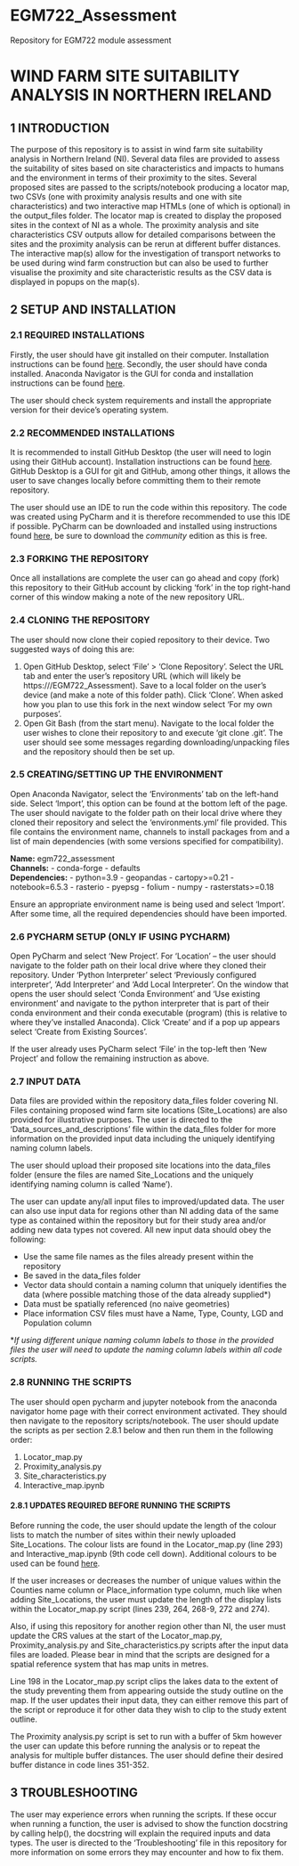 # EGM722_Assessment
Repository for EGM722 module assessment

# WIND FARM SITE SUITABILITY ANALYSIS IN NORTHERN IRELAND

## 1 INTRODUCTION
The purpose of this repository is to assist in wind farm site suitability analysis in Northern Ireland (NI). Several data files are provided to assess the suitability of sites based on site characteristics and impacts to humans and the environment in terms of their proximity to the sites. Several proposed sites are passed to the scripts/notebook producing a locator map, two CSVs (one with proximity analysis results and one with site characteristics) and two interactive map HTMLs (one of which is optional) in the output_files folder. The locator map is created to display the proposed sites in the context of NI as a whole. The proximity analysis and site characteristics CSV outputs allow for detailed comparisons between the sites and the proximity analysis can be rerun at different buffer distances. The interactive map(s) allow for the investigation of transport networks to be used during wind farm construction but can also be used to further visualise the proximity and site characteristic results as the CSV data is displayed in popups on the map(s).

## 2 SETUP AND INSTALLATION
### 2.1 REQUIRED INSTALLATIONS
Firstly, the user should have git installed on their computer. Installation instructions can be found [here](https://git-scm.com/downloads). Secondly, the user should have conda installed. Anaconda Navigator is the GUI for conda and installation instructions can be found [here](https://docs.anaconda.com/anaconda/install/). 

The user should check system requirements and install the appropriate version for their device’s operating system. 
### 2.2 RECOMMENDED INSTALLATIONS	
It is recommended to install GitHub Desktop (the user will need to login using their GitHub account). Installation instructions can be found [here](https://desktop.github.com/). GitHub Desktop is a GUI for git and GitHub, among other things, it allows the user to save changes locally before committing them to their remote repository.

The user should use an IDE to run the code within this repository. The code was created using PyCharm and it is therefore recommended to use this IDE if possible. PyCharm can be downloaded and installed using instructions found [here](https://www.jetbrains.com/pycharm/download/), be sure to download the *community* edition as this is free. 
### 2.3 FORKING THE REPOSITORY
Once all installations are complete the user can go ahead and copy (fork) this repository to their GitHub account by clicking ‘fork’ in the top right-hand corner of this window making a note of the new repository URL.
### 2.4 CLONING THE REPOSITORY
The user should now clone their copied repository to their device. Two suggested ways of doing this are:
1.	Open GitHub Desktop, select ‘File’ > ‘Clone Repository’. Select the URL tab and enter the user’s repository URL (which will likely be https://<GitHub username>/EGM722_Assessment). Save to a local folder on the user’s device (and make a note of this folder path). Click ‘Clone’. When asked how you plan to use this fork in the next window select ‘For my own purposes’. 
2.	Open Git Bash (from the start menu). Navigate to the local folder the user wishes to clone their repository to and execute ‘git clone <repository URL>.git’. The user should see some messages regarding downloading/unpacking files and the repository should then be set up. 
### 2.5 CREATING/SETTING UP THE ENVIRONMENT
Open Anaconda Navigator, select the ‘Environments’ tab on the left-hand side. Select ‘Import’, this option can be found at the bottom left of the page. The user should navigate to the folder path on their local drive where they cloned their repository and select the ‘environments.yml’ file provided. This file contains the environment name, channels to install packages from and a list of main dependencies (with some versions specified for compatibility). <br>
  
**Name:** egm722_assessment<br>
**Channels:** - conda-forge - defaults<br>
**Dependencies:** - python=3.9 - geopandas - cartopy>=0.21 - notebook=6.5.3 - rasterio - pyepsg - folium - numpy - rasterstats>=0.18<br>
  
Ensure an appropriate environment name is being used and select ‘Import’.  After some time, all the required dependencies should have been imported. 
### 2.6 PYCHARM SETUP (ONLY IF USING PYCHARM)
Open PyCharm and select ‘New Project’. For ‘Location’ – the user should navigate to the folder path on their local drive where they cloned their repository. Under ‘Python Interpreter’ select ‘Previously configured interpreter’, ‘Add Interpreter’ and ‘Add Local Interpreter’. On the window that opens the user should select ‘Conda Environment’ and ‘Use existing environment’ and navigate to the python interpreter that is part of their conda environment and their conda executable (program) (this is relative to where they’ve installed Anaconda).  Click ‘Create’ and if a pop up appears select ‘Create from Existing Sources’. 

If the user already uses PyCharm select ‘File’ in the top-left then ‘New Project’ and follow the remaining instruction as above. 
### 2.7 INPUT DATA
Data files are provided within the repository data_files folder covering NI. Files containing proposed wind farm site locations (Site_Locations) are also provided for illustrative purposes. The user is directed to the ‘Data_sources_and_descriptions’ file within the data_files folder for more information on the provided input data including the uniquely identifying naming column labels. 

The user should upload their proposed site locations into the data_files folder (ensure the files are named Site_Locations and the uniquely identifying naming column is called ‘Name’). 

The user can update any/all input files to improved/updated data. The user can also use input data for regions other than NI adding data of the same type as contained within the repository but for their study area and/or adding new data types not covered. All new input data should obey the following:
-	Use the same file names as the files already present within the repository
-	Be saved in the data_files folder
-	Vector data should contain a naming column that uniquely identifies the data (where possible matching those of the data already supplied*)
-	Data must be spatially referenced (no naive geometries)
-	Place information CSV files must have a Name, Type, County, LGD and Population column<br>

**If using different unique naming column labels to those in the provided files the user will need to update the naming column labels within all code scripts.*
### 2.8 RUNNING THE SCRIPTS
The user should open pycharm and jupyter notebook from the anaconda navigator home page with their correct environment activated. They should then navigate to the repository scripts/notebook. The user should update the scripts as per section 2.8.1 below and then run them in the following order:
  1. Locator_map.py
  2. Proximity_analysis.py
  3. Site_characteristics.py
  4. Interactive_map.ipynb
#### 2.8.1 UPDATES REQUIRED BEFORE RUNNING THE SCRIPTS
Before running the code, the user should update the length of the colour lists to match the number of sites within their newly uploaded Site_Locations. The colour lists are found in the Locator_map.py (line 293) and Interactive_map.ipynb (9th code cell down). Additional colours to be used can be found [here](https://matplotlib.org/stable/gallery/color/named_colors.html).

If the user increases or decreases the number of unique values within the Counties name column or Place_information type column, much like when adding Site_Locations, the user must update the length of the display lists within the Locator_map.py script (lines 239, 264, 268-9, 272 and 274). 

Also, if using this repository for another region other than NI, the user must update the CRS values at the start of the Locator_map.py, Proximity_analysis.py and Site_characteristics.py scripts after the input data files are loaded. Please bear in mind that the scripts are designed for a spatial reference system that has map units in metres. 

Line 198 in the Locator_map.py script clips the lakes data to the extent of the study preventing them from appearing outside the study outline on the map. If the user updates their input data, they can either remove this part of the script or reproduce it for other data they wish to clip to the study extent outline.

The Proximity analysis.py script is set to run with a buffer of 5km however the user can update this before running the analysis or to repeat the analysis for multiple buffer distances. The user should define their desired buffer distance in code lines 351-352.

## 3 TROUBLESHOOTING
The user may experience errors when running the scripts. If these occur when running a function, the user is advised to show the function docstring by calling help(), the docstring will explain the required inputs and data types. The user is directed to the ‘Troubleshooting’ file in this repository for more information on some errors they may encounter and how to fix them.
